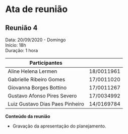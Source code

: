 # Ata de reunião
## Reunião 4

Data: 20/09/2020 - Domingo  
Início: 18h  
Duração: 1 hora  


| Participantes           |            |
|-------------------------|------------|
| Aline Helena Lermen             | 18/0011961 |
| Gabrielle Ribeiro Gomes         | 17/0011020 |
| Giovanna Borges Bottino         | 17/0011267 |
| Gustavo Afonso Pires Severo     | 17/0034992 |
| Luiz Gustavo Dias Paes Pinheiro | 14/0169784 |  


**Conteúdo da reunião**

* Gravação da apresentação do planejamento.
